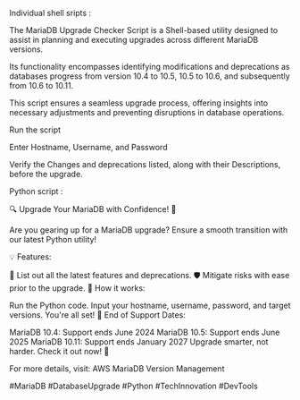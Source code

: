 Individual shell sripts : 


The MariaDB Upgrade Checker Script is a Shell-based utility designed to assist in planning and executing upgrades across different MariaDB versions.

Its functionality encompasses identifying modifications and deprecations as databases progress from version 10.4 to 10.5, 10.5 to 10.6, and subsequently from 10.6 to 10.11.

This script ensures a seamless upgrade process, offering insights into necessary adjustments and preventing disruptions in database operations.

Run the script

Enter Hostname, Username, and Password

Verify the Changes and deprecations listed, along with their Descriptions, before the upgrade.










Python script : 


🔍 Upgrade Your MariaDB with Confidence! 🚀

Are you gearing up for a MariaDB upgrade? Ensure a smooth transition with our latest Python utility!

💡 Features:

📜 List out all the latest features and deprecations.
🛡️ Mitigate risks with ease prior to the upgrade.
🔗 How it works:

Run the Python code.
Input your hostname, username, password, and target versions.
You're all set!
📅 End of Support Dates:

MariaDB 10.4: Support ends June 2024
MariaDB 10.5: Support ends June 2025
MariaDB 10.11: Support ends January 2027
Upgrade smarter, not harder. Check it out now! 🙌

For more details, visit: AWS MariaDB Version Management

#MariaDB #DatabaseUpgrade #Python #TechInnovation #DevTools
